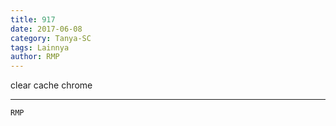```yaml
---
title: 917
date: 2017-06-08
category: Tanya-SC
tags: Lainnya
author: RMP
---
```


clear cache chrome

---



`RMP`
